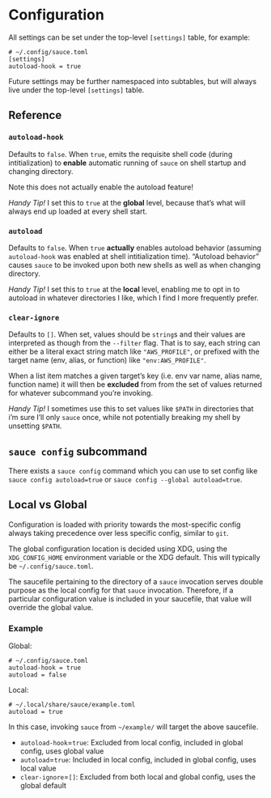 # Configuration

All settings can be set under the top-level `[settings]` table, for
example:

    # ~/.config/sauce.toml
    [settings]
    autoload-hook = true

Future settings may be further namespaced into subtables, but will
always live under the top-level `[settings]` table.

## Reference

### `autoload-hook`

Defaults to `false`. When `true`, emits the requisite shell code (during
intitialization) to **enable** automatic running of `sauce` on shell
startup and changing directory.

Note this does not actually enable the autoload feature!

*Handy Tip!* I set this to `true` at the **global** level, because
that’s what will always end up loaded at every shell start.

### `autoload`

Defaults to `false`. When `true` **actually** enables autoload behavior
(assuming `autoload-hook` was enabled at shell intitialization time).
“Autoload behavior” causes `sauce` to be invoked upon both new shells as
well as when changing directory.

*Handy Tip!* I set this to `true` at the **local** level, enabling me to
opt in to autoload in whatever directories I like, which I find I more
frequently prefer.

### `clear-ignore`

Defaults to `[]`. When set, values should be `string`s and their values
are interpreted as though from the `--filter` flag. That is to say, each
string can either be a literal exact string match like `"AWS_PROFILE"`,
or prefixed with the target name (env, alias, or function) like
`"env:AWS_PROFILE"`.

When a list item matches a given target’s key (i.e. env var name, alias
name, function name) it will then be **excluded** from from the set of
values returned for whatever subcommand you’re invoking.

*Handy Tip!* I sometimes use this to set values like `$PATH` in
directories that i’m sure I’ll only `sauce` once, while not potentially
breaking my shell by unsetting `$PATH`.

## `sauce config` subcommand

There exists a `sauce config` command which you can use to set config
like `sauce config autoload=true` or
`sauce config --global autoload=true`.

## Local vs Global

Configuration is loaded with priority towards the most-specific config
always taking precedence over less specific config, similar to `git`.

The global configuration location is decided using XDG, using the
`XDG_CONFIG_HOME` environment variable or the XDG default. This will
typically be `~/.config/sauce.toml`.

The saucefile pertaining to the directory of a `sauce` invocation serves
double purpose as the local config for that `sauce` invocation.
Therefore, if a particular configuration value is included in your
saucefile, that value will override the global value.

### Example

Global:

    # ~/.config/sauce.toml
    autoload-hook = true
    autoload = false

Local:

    # ~/.local/share/sauce/example.toml
    autoload = true

In this case, invoking `sauce` from `~/example/` will target the above
saucefile.

- `autoload-hook`=`true`: Excluded from local config, included in global
  config, uses global value
- `autoload`=`true`: Included in local config, included in global
  config, uses local value
- `clear-ignore`=`[]`: Excluded from both local and global config, uses
  the global default

